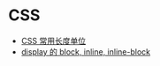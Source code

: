 # CSS

- [CSS 常用长度单位](./length-unit.md)
- [display 的 block, inline, inline-block](./display-block-inline-inlineblock.md)

